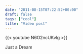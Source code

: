 ```yaml
---
date: "2011-08-15T07:22:52+00:00"
draft: false
tags: ["cool"]
title: "Video post"
---
```

{{< youtube N6O2ncUKvlg >}}

Just a Dream
